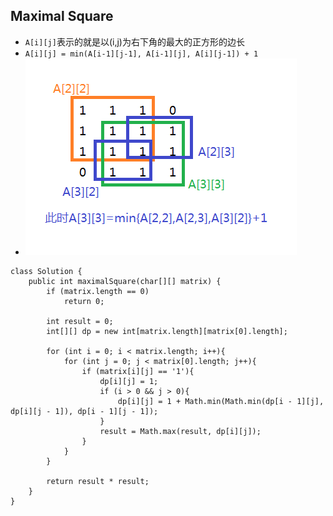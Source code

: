 ## Maximal Square
- `A[i][j]`表示的就是以(i,j)为右下角的最大的正方形的边长
- `A[i][j] = min(A[i-1][j-1], A[i-1][j], A[i][j-1]) + 1`
- ![image](https://github.com/Lynn13/Algorithm/blob/master/DP/image/leetcode221.png)

```
class Solution {
    public int maximalSquare(char[][] matrix) {
        if (matrix.length == 0)
            return 0;
        
        int result = 0;
        int[][] dp = new int[matrix.length][matrix[0].length];

        for (int i = 0; i < matrix.length; i++){
            for (int j = 0; j < matrix[0].length; j++){
                if (matrix[i][j] == '1'){
                    dp[i][j] = 1;
                    if (i > 0 && j > 0){
                        dp[i][j] = 1 + Math.min(Math.min(dp[i - 1][j], dp[i][j - 1]), dp[i - 1][j - 1]);
                    }
                    result = Math.max(result, dp[i][j]);
                }
            }
        }

        return result * result;
    }
}
```
